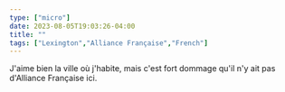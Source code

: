 ```yaml
---
type: ["micro"]
date: 2023-08-05T19:03:26-04:00
title: ""
tags: ["Lexington","Alliance Française","French"]
---
```

J'aime bien la ville où j'habite, mais c'est fort dommage qu'il n'y ait pas d'Alliance Française ici.
